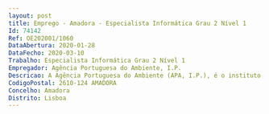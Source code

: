 ```yaml
--- 
layout: post
title: Emprego - Amadora - Especialista Informática Grau 2 Nível 1
Id: 74142
Ref: OE202001/1060
DataAbertura: 2020-01-28
DataFecho: 2020-03-10
Trabalho: Especialista Informática Grau 2 Nível 1
Empregador: Agência Portuguesa do Ambiente, I.P.
Descricao: A Agência Portuguesa do Ambiente (APA, I.P.), é o instituto público que promove o desenvolvimento sustentável e a valorização ambiental em Portugal. Os cerca de 500 mil utilizadores das plataformas informáticas da APA, esperam que elas estejam permanentemente disponíveis, seja para saber a qualidade do ar, para obter uma licença, ou para cumprir alguma obrigação ambiental que decorra da sua atividade. A APA, I.P., através do seu Departamento de Tecnologias e Sistemas de Informação, promove ativamente a transformação digital dos seus processos de negócio e necessita de reforçar a sua equipa.Em conformidade com o estabelecido no Mapa de Pessoal, as funções a exercer são as enquadráveis no conteúdo funcional da carreira de especialista de informática ou da carreira geral de técnico superior e o posto de trabalho caracteriza se pela posse das seguintes qualificações  •	Experiência em Sistemas e Tecnologias de Informação •	Experiência em Administração de Sistemas Windows e Linux •	Bons conhecimentos de redes •	Microsoft Active Directory  experiência em desenho, implementação e diagnóstico.
CodigoPostal: 2610-124 AMADORA
Concelho: Amadora
Distrito: Lisboa
--- 
```

